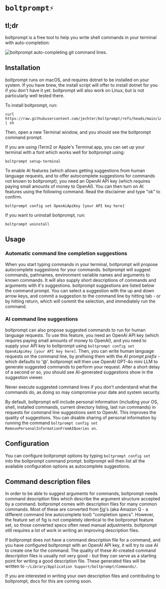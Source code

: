 # `boltprompt⚡️`

## tl;dr

boltprompt is a free tool to help you write shell commands in your terminal with auto-completion:

![boltprompt auto-completing git command lines.](https://jonasechterhoff.com/boltprompt.gif)

## Installation

boltprompt runs on macOS, and requires dotnet to be installed on your system. If you have brew, the install script will offer to install dotnet for you if you don't have it yet. boltprompt will also work on Linux, but is not particularly well tested there.

To install boltprompt, run:
```
curl https://raw.githubusercontent.com/jechter/boltprompt/refs/heads/main/install.sh | sh
```

Then, open a new Terminal window, and you should see the boltprompt command prompt.

If you are using iTerm2 or Apple's Terminal.app, you can set up your terminal with a font which works well for boltprompt using:

```
boltprompt setup-terminal
```

To enable AI features (which allows getting suggestions from human language requests, and to offer autocomplete suggestions for commands not known to boltprompt), you need an OpenAI API key (which requires paying small amounts of money to OpenAI). You can then turn on AI features using the following command. Read the disclaimer and type "ok" to confirm.

```
boltprompt config set OpenAiApiKey [your API key here]
```

If you want to uninstall boltprompt, run:

```
boltprompt uninstall
```

## Usage

### Automatic command line completion suggestions

When you start typing commands in your terminal, boltprompt will propose autocomplete suggestions for your commands. boltprompt will suggest commands, pathnames, environment variable names and arguments to known commands. It will also supply short descriptions of commands and arguments with it's suggestions. boltprompt suggestions are listed below the command prompt. You can select a suggestion with the up and down arrow keys, and commit a suggestion to the command line by hitting tab - or by hitting return, which will commit the selection, and immediately run the command. 

### AI command line suggestions

boltprompt can also propose suggested commands to run for human language requests. To use this feature, you need an OpenAI API key (which requires paying small amounts of money to OpenAI), and you need to supply your API key to boltprompt using `boltprompt config set OpenAiApiKey [your API key here]`. Then, you can write human language requests on the command line, by prefixing them with the _AI prompt prefix_ - which defaults to '@'. boltprompt will then use OpenAI GPT-4o mini LLM to generate suggested commands to perform your request. After a short delay of a second or so, you should see AI-generated suggestions show in the suggestion viewer.

Never execute suggested command lines if you don't understand what the commands do, as doing so may compromise your date and system security.
                              
By default, boltprompt will include personal information (including your OS, shell, installed commands, current directory listing, last run commands) in requests for command line suggestions sent to OpenAI. This improves the quality of suggestions. You can disable sharing of personal information by running the command `boltprompt config set RemovePersonalInformationFromAIQueries on`.                                

## Configuration

You can configure boltprompt options by typing `boltprompt config set ` into the boltprompt command prompt. boltprompt will then list all the available configuration options as autocomplete suggestions.

## Command description files

In order to be able to suggest arguments for commands, boltprompt needs command description files which describe the argument structure accepted by a command. boltprompt comes with description files for many common commands. Most of these are converted from [fig](https://github.com/withfig/autocomplete)'s (aka Amazon Q - a different command line autocomplete tool) "completion specs". However, the feature set of fig is not completely identical to the boltprompt feature set, so those converted specs often need manual adjustments. boltprompt still requires a lot of work in writing an improving description files.

If boltprompt does not have a command description file for a command, and you have configured boltprompt with an OpenAI API key, it will try to use AI to create one for the command. The quality of these AI-created command description files is usually not very good - but they can serve as a starting point for writing a good description file. These generated files will be written to `~/Library/Application Support/boltprompt/Commands/`.

If you are interested in writing your own description files and contributing to boltprompt, docs for this are coming soon.

